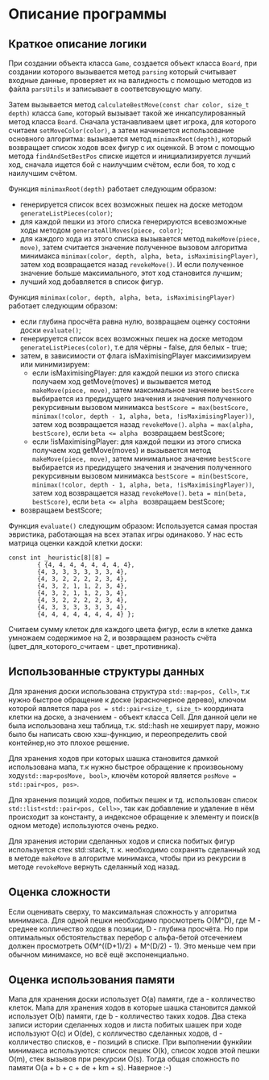 # Описание программы

## Краткое описание логики

При создании объекта класса `Game`, создается объект класса `Board`, при создании которого вызывается метод `parsing` который считывает входные 
данные, проверяет их на валидность с помощью методов из файла `parsUtils` и записывает в соответсвующую мапу.

Затем вызывается метод `calculateBestMove(const char color, size_t depth)` класса `Game`, который вызывает такой же инкапсулированный метод класса `Board`. 
Сначала устанавливаем цвет игрока, для которого считаем `setMoveColor(color)`, а затем начинается использование основного алгоритма:
вызывается метод `minimaxRoot(depth)`, который возвращает список ходов всех фигур с их оценкой. В этом с помощью метода `findAndSetBestPos`
списке ищется и инициализируется лучший ход, сначала ищется бой с наилучшим счётом, если боя, то ход с наилучшим счётом.

Функция `minimaxRoot(depth)` работает следующим образом:
+ генерируется список всех возможных пешек на доске методом `generateListPieces(color)`;
+ для каждой пешки из этого списка генерируются всевозможные ходы методом `generateAllMoves(piece, color)`;
+ для каждого хода из этого списка вызывается метод `makeMove(piece, move)`, затем считается значение полученное 
вызовом алгоритма минимакса `minimax(color, depth, alpha, beta, isMaximisingPlayer)`, затем ход возвращается назад `revokeMove()`.
И если полученное значение больше максимального, этот ход становится лучшим;
+ лучший ход добавляется в список фигур.

Функция `minimax(color, depth, alpha, beta, isMaximisingPlayer)` работает следующим образом:
+ если глубина просчёта равна нулю, возвращаем оценку состояни доски `evaluate()`;
+ генерируется список всех возможных пешек на доске методом `generateListPieces(color)`, т.е для чёрны - false, для белых - true;
+ затем, в зависимости от флага isMaximisingPlayer максимизируем или минимизируем:
	* если isMaximisingPlayer: для каждой пешки из этого списка получаем ход getMove(moves) и вызывается метод `makeMove(piece, move)`, 
	  затем максимальное значение `bestScore` выбирается из предидущего значения и значения полученного рекурсивным вызовом минимакса 
	  `bestScore = max(bestScore, minimax(!color, depth - 1, alpha, beta, !isMaximisingPlayer))`, затем ход возвращается назад `revokeMove()`.
	  `alpha = max(alpha, bestScore)`, если `beta <= alpha ` возвращаем bestScore;
	* если !isMaximisingPlayer: для каждой пешки из этого списка получаем ход getMove(moves) и вызывается метод `makeMove(piece, move)`, 
	  затем минимальное значение `bestScore` выбирается из предидущего значения и значения полученного рекурсивным вызовом минимакса 
	  `bestScore = min(bestScore, minimax(!color, depth - 1, alpha, beta, !isMaximisingPlayer))`, затем ход возвращается назад `revokeMove()`.
	  `beta = min(beta, bestScore)`, если `beta <= alpha ` возвращаем bestScore;
+ возвращаем bestScore;

Функция `evaluate()` следующим образом:
Используется самая простая эвристика, работающая на всех этапах игры одинаково. У нас есть матрица оценки каждой клетки доски:
```
const int _heuristic[8][8] =
        { {4, 4, 4, 4, 4, 4, 4, 4},
        {4, 3, 3, 3, 3, 3, 3, 4},
        {4, 3, 2, 2, 2, 2, 3, 4},
        {4, 3, 2, 1, 1, 2, 3, 4},
        {4, 3, 2, 1, 1, 2, 3, 4},
        {4, 3, 2, 2, 2, 2, 3, 4},
        {4, 3, 3, 3, 3, 3, 3, 4},
        {4, 4, 4, 4, 4, 4, 4, 4} };
```
Считаем сумму клеток для каждого цвета фигур, если в клетке дамка умножаем содержимое на 2, и возвращаем разность счёта (цвет_для_которого_считаем - цвет_противника).

## Использованные структуры данных

Для хранения доски использована структура `std::map<pos, Cell>`, т.к нужно быстрое обращение к доске (красночерное дерево), ключом которой является пара `pos = std::pair<size_t, size_t>` координата 
клетки на доске, а значением - объект класса Cell. Для данной цели не была использована хеш таблица, т.к. std::hash не хеширует пару, можно было бы написать свою хэш-функцию, 
и переопределить свой контейнер,но это плохое решение. 

Для хранения ходов при которых шашка становится дамкой использована мапа, т.к нужно быстрое обращение к произвоьному ходу`std::map<posMove, bool>`, ключём которой 
является `posMove = std::pair<pos, pos>`.

Для хранения позиций ходов, побитых пешек и тд. использован список `std::list<std::pair<pos, Cell>>`, так как добавление и удаление в нём происходит за константу, а индексное 
обращение к элементу и поиск(в одном методе) используются очень редко.

Для хранения истории сделанных ходов и списка побитых фигур используется стек std::stack, т. к. необходимо сохранять сделанный ход в методе `makeMove` в алгоритме 
минимакса, чтобы при из рекурсии в методе `revokeMove` вернуть сделанный ход назад.

## Оценка сложности 

Если оценивать сверху, то максимальная сложность у алгоритма минимакса. Для одной пешки необходимо просмотреть O(M^D), где M - среднее колличество ходов
в позиции, D - глубина просчёта. Но при оптимальных обстоятельствах перебор с альфа-бетой отсечением должен просмотреть O(M^((D+1)/2) + M^(D/2) - 1). Это
меньше чем при обычном минимаксе, но всё ещё экспоненциально.

## Оценка использования памяти

Мапа для хранения доски использует O(a) памяти, где a - колличество клеток. 
Мапа для хранения ходов в которые шашка становится дамкой использует O(b) памяти, где b - колличество таких ходов. 
Два стека записи истории сделанных ходов и листа побитых шашек при ходе используют O(c) и O(de), с колличество сделанных ходов, d - колличество списков, e - позиций в списке.
При выполнении функйии минимакса используются: список пешек O(k), список ходов этой пешки O(m), стек вызывов при рекурсии O(s).
Тогда общая сложность по памяти O(a + b + c + de + km + s). Наверное :-)
